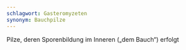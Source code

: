 ```yaml
---
schlagwort: Gasteromyzeten
synonym: Bauchpilze
---
```

Pilze, deren Sporenbildung im Inneren („dem Bauch“) erfolgt